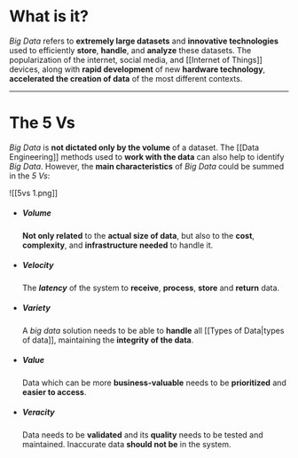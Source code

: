# What is it?

*Big Data* refers to **extremely large datasets** and **innovative technologies** used to efficiently **store**, **handle**, and **analyze** these datasets. The popularization of the internet, social media, and [[Internet of Things]] devices, along with **rapid  development** of new **hardware technology**, **accelerated the creation of data** of the most different contexts.

___
# The 5 Vs 

*Big Data* is **not dictated only by the volume** of a dataset. The [[Data Engineering]] methods used to **work with the data** can also help to identify *Big Data*.
However, the **main characteristics** of *Big Data* could be summed in the *5 Vs*:

![[5vs 1.png]]


- ##### Volume
	**Not only related** to the **actual size of data**, but also to the **cost**, **complexity**, and **infrastructure needed** to handle it.

- ##### Velocity
	The ***latency*** of the system to **receive**, **process**, **store** and **return** data.

- ##### Variety
	A *big data* solution needs to be able to **handle** all [[Types of Data|types of data]], maintaining the **integrity of the data**.

- ##### Value
	Data which can be more **business-valuable** needs to be **prioritized** and **easier to access**.

- ##### Veracity
	Data needs to be **validated** and its **quality** needs to be tested and maintained. Inaccurate data **should not be** in the system.
